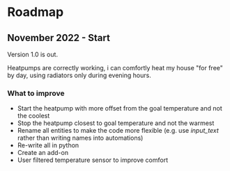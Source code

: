 # Roadmap

## November 2022 - Start
Version 1.0 is out.

Heatpumps are correctly working, i can comfortly heat my house "for free" by day, using radiators only during evening hours.

### What to improve
- Start the heatpump with more offset from the goal temperature and not the coolest
- Stop the heatpump closest to goal temperature and not the warmest
- Rename all entities to make the code more flexible (e.g. use *input_text* rather than writing names into automations)
- Re-write all in python
- Create an add-on
- User filtered temperature sensor to improve comfort
